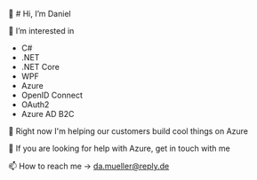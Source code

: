 👋 # Hi, I’m Daniel 

👀 I’m interested in 
 - C# 
 - .NET 
 - .NET Core
 - WPF 
 - Azure
 - OpenID Connect
 - OAuth2
 - Azure AD B2C

🌱 Right now I'm helping our customers build cool things on Azure

💞️ If you are looking for help with Azure, get in touch with me

📫 How to reach me -> da.mueller@reply.de

<!---
Danielmdmu/Danielmdmu is a ✨ special ✨ repository because its `README.md` (this file) appears on your GitHub profile.
You can click the Preview link to take a look at your changes.
--->
